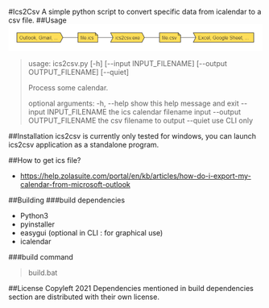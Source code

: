 #Ics2Csv
A simple python script to convert specific data from icalendar to a csv file.
##Usage
![data processing workflow](ics2csv_data_processing.png)
>usage: ics2csv.py [-h] [--input INPUT_FILENAME] [--output OUTPUT_FILENAME] [--quiet]
>
>Process some calendar.
>
>optional arguments:
>  -h, --help            show this help message and exit
>  --input INPUT_FILENAME
>                        the ics calendar filename input
>  --output OUTPUT_FILENAME
>                        the csv filename to output
>  --quiet               use CLI only

##Installation
ics2csv is currently only tested for windows, you can launch ics2csv application as a standalone program.

##How to get ics file?
- https://help.zolasuite.com/portal/en/kb/articles/how-do-i-export-my-calendar-from-microsoft-outlook

##Building
###build dependencies
- Python3
- pyinstaller
- easygui (optional in CLI : for graphical use)
- icalendar

<!---
//diagram code for nomnoml
#direction: right
#fill: #ffde59
#arrowSize: 0.5
#lineWidth: 1.5
#title: ics2csv_data_processing
#spacing: 50

[<sender>Outlook, Gmail, ...]
[<transceiver>ics2csv.exe]
[<note>file.ics]
[<note>file.csv]
[<receiver>Excel, Google Sheet, ...]
[Outlook, Gmail, ...]-[file.ics]
[file.ics]-[ics2csv.exe]
[ics2csv.exe]-[file.csv]
[file.csv]-[Excel, Google Sheet, ...]
)
-->
###build command
>build.bat

##License
Copyleft 2021
Dependencies mentioned in build dependencies section are distributed with their own license.